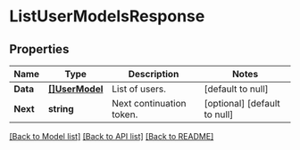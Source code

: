 # ListUserModelsResponse

## Properties
Name | Type | Description | Notes
------------ | ------------- | ------------- | -------------
**Data** | [**[]UserModel**](UserModel.md) | List of users. | [default to null]
**Next** | **string** | Next continuation token. | [optional] [default to null]

[[Back to Model list]](../README.md#documentation-for-models) [[Back to API list]](../README.md#documentation-for-api-endpoints) [[Back to README]](../README.md)

